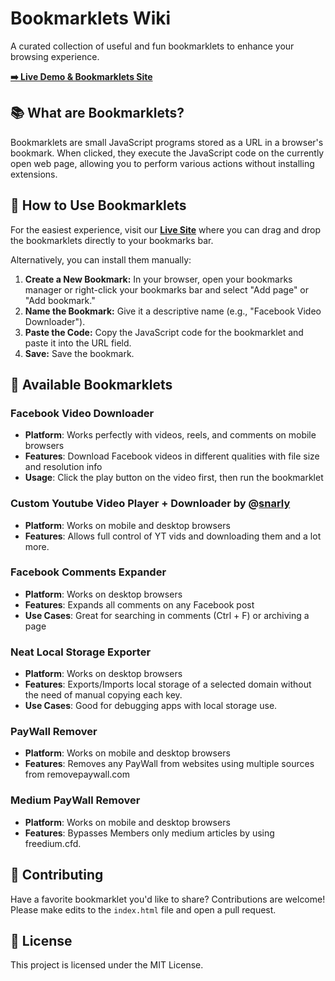 # Bookmarklets Wiki 

A curated collection of useful and fun bookmarklets to enhance your browsing experience.

**[➡️ Live Demo & Bookmarklets Site](https://minanagehsalalma.github.io/BookMarkletsWiki/)**

## 📚 What are Bookmarklets?

Bookmarklets are small JavaScript programs stored as a URL in a browser's bookmark. When clicked, they execute the JavaScript code on the currently open web page, allowing you to perform various actions without installing extensions.

## 🚀 How to Use Bookmarklets

For the easiest experience, visit our **[Live Site](https://minanagehsalalma.github.io/BookMarkletsWiki/)** where you can drag and drop the bookmarklets directly to your bookmarks bar.

Alternatively, you can install them manually:

1. **Create a New Bookmark:** In your browser, open your bookmarks manager or right-click your bookmarks bar and select "Add page" or "Add bookmark."
2. **Name the Bookmark:** Give it a descriptive name (e.g., "Facebook Video Downloader").
3. **Paste the Code:** Copy the JavaScript code for the bookmarklet and paste it into the URL field.
4. **Save:** Save the bookmark.

## 📖 Available Bookmarklets

### Facebook Video Downloader
- **Platform**: Works perfectly with videos, reels, and comments on mobile browsers
- **Features**: Download Facebook videos in different qualities with file size and resolution info
- **Usage**: Click the play button on the video first, then run the bookmarklet

### Custom Youtube Video Player + Downloader by @[snarly](https://snarly.github.io/yt6/)  
- **Platform**: Works on mobile and desktop browsers
- **Features**: Allows full control of YT vids and downloading them and a lot more.

### Facebook Comments Expander  
- **Platform**: Works on desktop browsers
- **Features**: Expands all comments on any Facebook post
- **Use Cases**: Great for searching in comments (Ctrl + F) or archiving a page

### Neat Local Storage Exporter  
- **Platform**: Works on desktop browsers
- **Features**: Exports/Imports local storage of a selected domain without the need of manual copying each key.
- **Use Cases**: Good for debugging apps with local storage use.

### PayWall Remover  
- **Platform**: Works on mobile and desktop browsers
- **Features**: Removes any PayWall from websites using multiple sources from removepaywall.com

### Medium PayWall Remover  
- **Platform**: Works on mobile and desktop browsers
- **Features**: Bypasses Members only medium articles by using freedium.cfd.


## 🤝 Contributing

Have a favorite bookmarklet you'd like to share? Contributions are welcome! Please make edits to the `index.html` file and open a pull request.

## 📄 License

This project is licensed under the MIT License.

